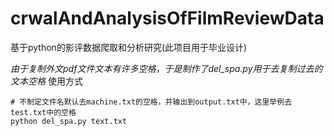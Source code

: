 # crwalAndAnalysisOfFilmReviewData
基于python的影评数据爬取和分析研究(此项目用于毕业设计)

*由于复制外文pdf文件文本有许多空格，于是制作了del_spa.py用于去复制过去的文本空格*
使用方式
```
# 不制定文件名默认去machine.txt的空格，并输出到output.txt中，这里举例去test.txt中的空格
python del_spa.py text.txt
```
